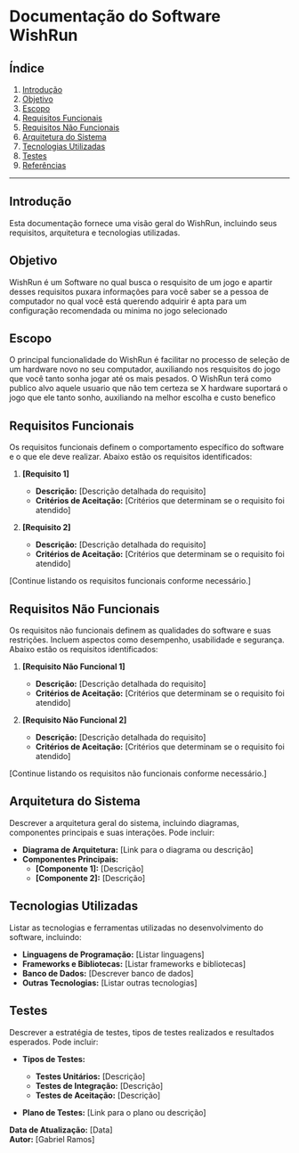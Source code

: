 # Documentação do Software WishRun

## Índice

1. [Introdução](#introdução)
2. [Objetivo](#objetivo)
3. [Escopo](#escopo)
4. [Requisitos Funcionais](#requisitos-funcionais)
5. [Requisitos Não Funcionais](#requisitos-não-funcionais)
6. [Arquitetura do Sistema](#arquitetura-do-sistema)
7. [Tecnologias Utilizadas](#tecnologias-utilizadas)
8. [Testes](#testes)
9. [Referências](#referências)

---

## Introdução

Esta documentação fornece uma visão geral do WishRun, incluindo seus requisitos, arquitetura e tecnologias utilizadas.

## Objetivo

WishRun é um Software no qual busca o resquisito de um jogo e apartir desses requisitos puxara informações para você saber se a pessoa de computador no qual você está querendo adquirir é apta para um configuração recomendada ou minima no jogo selecionado

## Escopo

O principal funcionalidade do WishRun é facilitar no processo de seleção de um hardware novo no seu computador, auxiliando nos resquisitos do jogo que você tanto sonha jogar até os mais pesados. O WishRun terá como publico alvo aquele usuario que não tem certeza se X hardware suportará o jogo que ele tanto sonho, auxiliando na melhor escolha e custo benefico

## Requisitos Funcionais

Os requisitos funcionais definem o comportamento específico do software e o que ele deve realizar. Abaixo estão os requisitos identificados:

1. **[Requisito 1]**
   - **Descrição:** [Descrição detalhada do requisito]
   - **Critérios de Aceitação:** [Critérios que determinam se o requisito foi atendido]

2. **[Requisito 2]**
   - **Descrição:** [Descrição detalhada do requisito]
   - **Critérios de Aceitação:** [Critérios que determinam se o requisito foi atendido]

[Continue listando os requisitos funcionais conforme necessário.]

## Requisitos Não Funcionais

Os requisitos não funcionais definem as qualidades do software e suas restrições. Incluem aspectos como desempenho, usabilidade e segurança. Abaixo estão os requisitos identificados:

1. **[Requisito Não Funcional 1]**
   - **Descrição:** [Descrição detalhada do requisito]
   - **Critérios de Aceitação:** [Critérios que determinam se o requisito foi atendido]

2. **[Requisito Não Funcional 2]**
   - **Descrição:** [Descrição detalhada do requisito]
   - **Critérios de Aceitação:** [Critérios que determinam se o requisito foi atendido]

[Continue listando os requisitos não funcionais conforme necessário.]

## Arquitetura do Sistema

Descrever a arquitetura geral do sistema, incluindo diagramas, componentes principais e suas interações. Pode incluir:

- **Diagrama de Arquitetura:** [Link para o diagrama ou descrição]
- **Componentes Principais:**
  - **[Componente 1]:** [Descrição]
  - **[Componente 2]:** [Descrição]

## Tecnologias Utilizadas

Listar as tecnologias e ferramentas utilizadas no desenvolvimento do software, incluindo:

- **Linguagens de Programação:** [Listar linguagens]
- **Frameworks e Bibliotecas:** [Listar frameworks e bibliotecas]
- **Banco de Dados:** [Descrever banco de dados]
- **Outras Tecnologias:** [Listar outras tecnologias]

## Testes

Descrever a estratégia de testes, tipos de testes realizados e resultados esperados. Pode incluir:

- **Tipos de Testes:**
  - **Testes Unitários:** [Descrição]
  - **Testes de Integração:** [Descrição]
  - **Testes de Aceitação:** [Descrição]

- **Plano de Testes:** [Link para o plano ou descrição]


**Data de Atualização:** [Data]  
**Autor:** [Gabriel Ramos]
